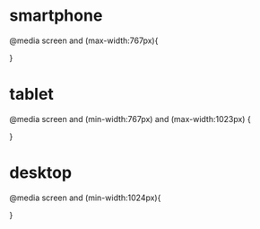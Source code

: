 # smartphone

@media screen and (max-width:767px){

}

# tablet

@media screen and (min-width:767px) and (max-width:1023px) {

}

# desktop

@media screen and (min-width:1024px){

}

